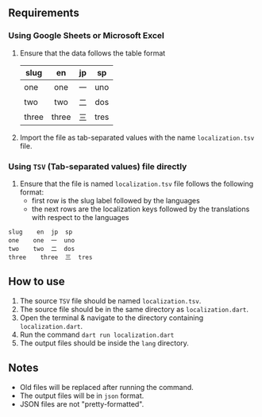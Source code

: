 ## Requirements
### Using Google Sheets or Microsoft Excel
1. Ensure that the data follows the table format

    | slug    | en    | jp | sp   |
    | ------- |:-----:|:--:|:----:|
    | one     | one   | 一 | uno  |
    | two     | two   | 二 | dos  |
    | three   | three | 三 | tres |

2. Import the file as tab-separated values with the name `localization.tsv` file.

### Using `TSV` (Tab-separated values) file directly
1. Ensure that the file is named `localization.tsv` file follows the following format:
    - first row is the slug label followed by the languages
    - the next rows are the localization keys followed by the translations with respect to the languages
```
slug    en  jp  sp
one    one  一  uno
two    two  二  dos
three    three  三  tres
```

## How to use
1. The source `TSV` file should be named `localization.tsv`.
2. The source file should be in the same directory as `localization.dart`.
3. Open the terminal & navigate to the directory containing `localization.dart`.
4. Run the command `dart run localization.dart`
5. The output files should be inside the `lang` directory.

## Notes
- Old files will be replaced after running the command.
- The output files will be in `json` format.
- JSON files are not "pretty-formatted".